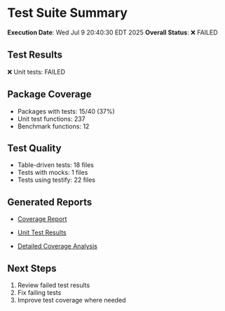 # Test Suite Summary

**Execution Date**: Wed Jul  9 20:40:30 EDT 2025
**Overall Status**: ❌ FAILED

## Test Results

❌ Unit tests: FAILED

## Package Coverage

- Packages with tests: 15/40 (37%)
- Unit test functions: 237
- Benchmark functions: 12

## Test Quality

- Table-driven tests: 18 files
- Tests with mocks: 1 files  
- Tests using testify: 22 files

## Generated Reports

- [Coverage Report](coverage.html)
- [Unit Test Results](unit_tests.txt)


- [Detailed Coverage Analysis](detailed_coverage.txt)

## Next Steps

1. Review failed test results
2. Fix failing tests
3. Improve test coverage where needed
